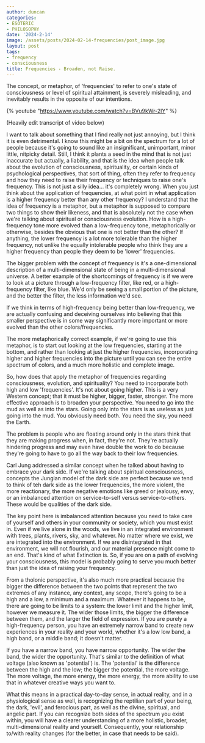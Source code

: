 ```yaml
---
author: duncan
categories:
- ESOTERIC
- PHILOSOPHY
date: '2024-2-14'
image: /assets/posts/2024-02-14-frequencies/post_image.jpg
layout: post
tags:
- frequency
- consciousness
title: Frequencies - Broaden, not Raise.
---
```


The concept, or metaphor, of 'frequencies' to refer to one's state of consciousness or level of spiritual attainment, is severely misleading, and inevitably results in the opposite of our intentions.

<!--more-->

{% youtube "https://www.youtube.com/watch?v=BVu9kWr-2lY" %}

(Heavily edit transcript of video below)

I want to talk about something that I find really not just annoying, but I think it is even detrimental. I know this might be a bit on the spectrum for a lot of people because it's going to sound like an insignificant, unimportant, minor little, nitpicky detail. Still, I think it plants a seed in the mind that is not just inaccurate but actually, a liability, and that is the idea when people talk about the evolution of consciousness, spirituality, or certain kinds of psychological perspectives, that sort of thing, often they refer to frequency and how they need to raise their frequency or techniques to raise one's frequency. This is not just a silly idea... it's completely wrong. When you just think about the application of frequencies,  at what point in what application is a higher frequency better than any other frequency? I understand that the idea of frequency is a metaphor, but a metaphor is supposed to compare two things to show their likeness, and that is absolutely not the case when we're talking about spiritual or consciousness evolution. How is a high-frequency tone more evolved than a low-frequency tone, metaphorically or otherwise,  besides the obvious that one is not better than the other? If anything, the lower frequency is a lot more tolerable than the higher frequency, not unlike the equally intolerable people who think they are a higher frequency than people they deem to be 'lower' frequencies.

The bigger problem with the concept of frequency is it's a one-dimensional description of a multi-dimensional state of being in a multi-dimensional universe. A better example of the shortcomings of frequency is if we were to look at a picture through a low-frequency filter, like red, or a high-frequency filter, like blue. We'd only be seeing a small portion of the picture, and the better the filter, the less information we'd see.

If we think in terms of high-frequency being better than low-frequency, we are actually confusing and deceiving ourselves into believing that this smaller perspective is in some way significantly more important or more evolved than the other colors/frequencies.

The more metaphorically correct example, if we're going to use this metaphor, is to start out looking at the low frequencies, starting at the bottom, and rather than looking at just the higher frequencies,  incorporating higher and higher frequencies into the picture until you can see the entire spectrum of colors, and a much more holistic and complete image.

So, how does that apply the metaphor of frequencies regarding consciousness, evolution, and spirituality? You need to incorporate both high and low 'frequencies'. It's not about going higher. This is a very Western concept; that it must be higher, bigger, faster, stronger. The more effective approach is to broaden your perspective. You need to go into the mud as well as into the stars. Going only into the stars is as useless as just going into the mud. You obviously need both. You need the sky, you need the Earth. 

The problem is people who are floating around only in the stars think that they are making progress when, in fact, they're not. They're actually hindering progress and may even have double the work to do because they're going to have to go all the way back to their low frequencies.  

Carl Jung addressed a similar concept when he talked about having to embrace your dark side. If we're talking about spiritual consciousness, concepts the Jungian model of the dark side are perfect because we tend to think of teh dark side as the lower frequencies, the more violent, the more reactionary, the more negative emotions like greed or jealousy, envy, or an imbalanced attention on service-to-self versus service-to-others. These would be qualities of the dark side. 

The key point here is imbalanced attention because you need to take care of yourself and others in your community or society, which you must exist in. Even if we live alone in the woods, we live in an integrated environment with trees, plants, rivers, sky, and whatever. No matter where we exist, we are integrated into the environment. If we are disintegrated in that environment, we will not flourish, and our material presence might come to an end. That's kind of what Extinction is. So, if you are on a path of evolving your consciousness, this model is probably going to serve you much better than just the idea of raising your frequency. 

From a tholonic perspective, it's also much more practical because the bigger the difference between the two points that represent the two extremes of any instance, any context, any scope, there's going to be a high and a low, a minimum and a maximum. Whatever it happens to be, there are going to be limits to a system: the lower limit and the higher limit,  however we measure it. The wider those limits, the bigger the difference between them, and the larger the field of expression. If you are purely a high-frequency person, you have an extremely narrow band to create new experiences in your reality and your world, whether it's a low low band, a high band, or a middle band; it doesn't matter.

If you have a narrow band, you have narrow opportunity. The wider the band, the wider the opportunity. That's similar to the definition of what voltage (also known as 'potential') is. The 'potential' is the difference between the high and the low; the bigger the potential, the more voltage. The more voltage, the more energy, the more energy, the more ability to use that in whatever creative ways you want to. 

What this means in a practical day-to-day sense, in actual reality, and in a physiological sense as well, is recognizing the reptilian part of your being, the dark, 'evil', and ferocious part, as well as the divine, spiritual, and angelic part. If you can recognize both sides of the spectrum you exist within, you will have a clearer understanding of a more holistic, broader, multi-dimensional reality and yourself. Consequently, your relationship to/with reality changes (for the better, in case that needs to be said).